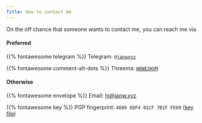 ```yaml
---
Title: How to contact me
---
```


On the off chance that someone wants to contact me, you can reach me via

#### Preferred

{{% fontawesome telegram %}} Telegram: [`@janwxyz`](https://t.me/janwxyz)

{{% fontawesome comment-alt-dots %}}  Threema: [`W6NE2HVM`](threema://W6NE2HVM)

#### Otherwise

{{% fontawesome envelope %}} Email: [h&#105;&#64;&#106;an&#119;.&#120;&#121;z](mailto:&#104;&#105;&#64;&#106;&#97;nw&#46;&#120;yz)

{{% fontawesome key %}} PGP fingerprint: `4609 6DF4 01CF 7B1F FE89` ([key file](/media/janw.asc))
